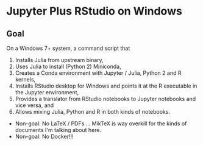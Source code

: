 # Jupyter Plus RStudio on Windows

## Goal
On a Windows 7+ system, a command script that
1. Installs Julia from upstream binary,
2. Uses Julia to install (Python 2) Miniconda,
3. Creates a Conda environment with Jupyter / Julia, Python 2 and R kernels,
4. Installs RStudio desktop for Windows and points it at the R executable in the Jupyter environment,
5. Provides a translator from RStudio notebooks to Jupyter notebooks and vice versa, and
6. Allows mixing Julia, Python and R in both kinds of notebooks.

* Non-goal: No LaTeX / PDFs ... MikTeX is way overkill for the kinds of documents I'm talking about here.
* Non-goal: No Docker!!!

